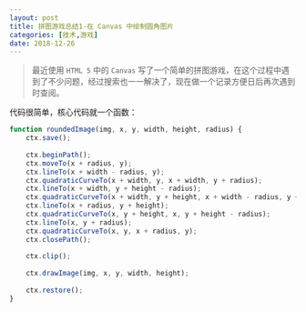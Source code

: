 ```yaml
---
layout: post
title: 拼图游戏总结1-在 Canvas 中绘制圆角图片
categories: [技术,游戏]
date: 2018-12-26
---
```


> 最近使用 `HTML 5` 中的 `Canvas` 写了一个简单的拼图游戏，在这个过程中遇到了不少问题，经过搜索也一一解决了，现在做一个记录方便日后再次遇到时查阅。

代码很简单，核心代码就一个函数：
```javascript
function roundedImage(img, x, y, width, height, radius) {
    ctx.save();
    
    ctx.beginPath();
    ctx.moveTo(x + radius, y);
    ctx.lineTo(x + width - radius, y);
    ctx.quadraticCurveTo(x + width, y, x + width, y + radius);
    ctx.lineTo(x + width, y + height - radius);
    ctx.quadraticCurveTo(x + width, y + height, x + width - radius, y + height);
    ctx.lineTo(x + radius, y + height);
    ctx.quadraticCurveTo(x, y + height, x, y + height - radius);
    ctx.lineTo(x, y + radius);
    ctx.quadraticCurveTo(x, y, x + radius, y);
    ctx.closePath();
    
    ctx.clip();
    
    ctx.drawImage(img, x, y, width, height);
    
    ctx.restore();
}
```
